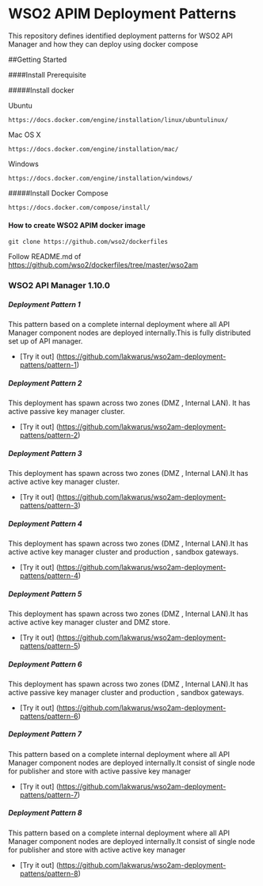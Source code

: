 # WSO2 APIM Deployment Patterns

This repository defines identified deployment patterns for WSO2 API Manager and how they can deploy using docker compose

##Getting Started

####Install Prerequisite

#####Install docker

Ubuntu
```
https://docs.docker.com/engine/installation/linux/ubuntulinux/
```
Mac OS X
```
https://docs.docker.com/engine/installation/mac/
```
Windows
```
https://docs.docker.com/engine/installation/windows/
```

#####Install Docker Compose

```
https://docs.docker.com/compose/install/
```


#### How to create WSO2 APIM docker image 
```
git clone https://github.com/wso2/dockerfiles
```

Follow README.md of https://github.com/wso2/dockerfiles/tree/master/wso2am


### WSO2 API Manager 1.10.0

##### Deployment Pattern 1

This pattern based on a complete internal deployment where all API Manager component nodes are deployed internally.This is fully distributed set up of API manager.

* [Try it out] (https://github.com/lakwarus/wso2am-deployment-pattens/pattern-1)


##### Deployment Pattern 2

This deployment has spawn across two zones (DMZ , Internal LAN). It has active passive key manager cluster.
* [Try it out] (https://github.com/lakwarus/wso2am-deployment-pattens/pattern-2)

##### Deployment Pattern 3

This deployment has spawn across two zones (DMZ , Internal LAN).It has active active key manager cluster.
* [Try it out] (https://github.com/lakwarus/wso2am-deployment-pattens/pattern-3)


##### Deployment Pattern 4

This deployment has spawn across two zones (DMZ , Internal LAN).It has active active key manager cluster and production , sandbox gateways.
* [Try it out] (https://github.com/lakwarus/wso2am-deployment-pattens/pattern-4)

##### Deployment Pattern 5

This deployment has spawn across two zones (DMZ , Internal LAN).It has active active key manager cluster and DMZ store.
* [Try it out] (https://github.com/lakwarus/wso2am-deployment-pattens/pattern-5)


##### Deployment Pattern 6

This deployment has spawn across two zones (DMZ , Internal LAN).It has active passive key manager cluster and production , sandbox gateways.
* [Try it out] (https://github.com/lakwarus/wso2am-deployment-pattens/pattern-6)


##### Deployment Pattern 7

This pattern based on a complete internal deployment where all API Manager component nodes are deployed internally.It consist of single node for publisher and store with active passive key manager

* [Try it out] (https://github.com/lakwarus/wso2am-deployment-pattens/pattern-7)

##### Deployment Pattern 8

This pattern based on a complete internal deployment where all API Manager component nodes are deployed internally.It consist of single node for publisher and store with active active key manager

* [Try it out] (https://github.com/lakwarus/wso2am-deployment-pattens/pattern-8)













